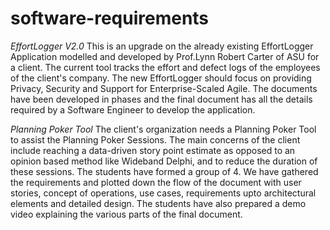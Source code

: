 # software-requirements

*EffortLogger V2.0*
This is an upgrade on the already existing EffortLogger Application modelled and developed by Prof.Lynn Robert Carter of ASU for a client. The current tool tracks the effort and defect logs of the employees of the client's company. The new EffortLogger should focus on providing Privacy, Security and Support for Enterprise-Scaled Agile. The documents have been developed in phases and the final document has all the details required by a Software Engineer to develop the application.

*Planning Poker Tool*
The client's organization needs a Planning Poker Tool to assist the Planning Poker Sessions. The main concerns of the client include reaching a data-driven story point estimate as opposed to an opinion based method like Wideband Delphi, and to reduce the duration of these sessions. The students have formed a group of 4. We have gathered the requirements and plotted down the flow of the document with user stories, concept of operations, use cases, requirements upto architectural elements and detailed design. The students have also prepared a demo video explaining the various parts of the final document.

